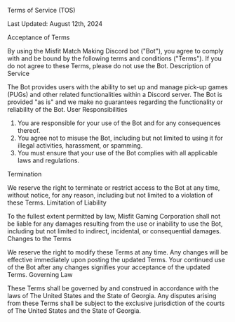 Terms of Service (TOS)

Last Updated: August 12th, 2024

 Acceptance of Terms

By using the Misfit Match Making Discord bot ("Bot"), you agree to comply with and be bound by the following terms and conditions ("Terms"). If you do not agree to these Terms, please do not use the Bot.
Description of Service

The Bot provides users with the ability to set up and manage pick-up games (PUGs) and other related functionalities within a Discord server. The Bot is provided "as is" and we make no guarantees regarding the functionality or reliability of the Bot.
 User Responsibilities
   1. You are responsible for your use of the Bot and for any consequences thereof.
   2. You agree not to misuse the Bot, including but not limited to using it for illegal activities, harassment, or spamming.
   3. You must ensure that your use of the Bot complies with all applicable laws and regulations.

 Termination

We reserve the right to terminate or restrict access to the Bot at any time, without notice, for any reason, including but not limited to a violation of these Terms.
 Limitation of Liability

To the fullest extent permitted by law, Misfit Gaming Corporation shall not be liable for any damages resulting from the use or inability to use the Bot, including but not limited to indirect, incidental, or consequential damages.
 Changes to the Terms

We reserve the right to modify these Terms at any time. Any changes will be effective immediately upon posting the updated Terms. Your continued use of the Bot after any changes signifies your acceptance of the updated Terms.
Governing Law

These Terms shall be governed by and construed in accordance with the laws of The United States and the State of Georgia. Any disputes arising from these Terms shall be subject to the exclusive jurisdiction of the courts of The United States and the State of Georgia.
